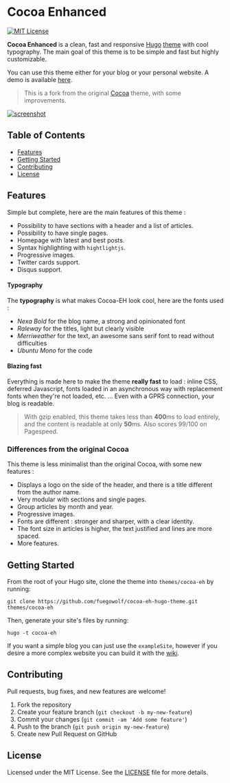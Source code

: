 # Cocoa Enhanced

[![MIT License](https://img.shields.io/github/license/mashape/apistatus.svg?maxAge=2592000?style=plastic)](https://github.com/fuegowolf/cocoa-eh-hugo-theme/blob/master/LICENSE)

**Cocoa Enhanced** is a clean, fast and responsive [Hugo](http://gohugo.io) [theme](https://github.com/spf13/hugoThemes/) with cool typography. The main goal of this theme is to be simple and fast but highly customizable.

You can use this theme either for your blog or your personal website. A demo is available [here](https://kodewolf.com).

> This is a fork from the original [Cocoa](https://www.github.com/nishanths/cocoa-hugo-theme) theme, with some improvements.

[![screenshot](https://raw.githubusercontent.com/fuegowolf/cocoa-eh-hugo-theme/master/images/screenshot.png)](https://raw.githubusercontent.com/fuegowolf/cocoa-eh-hugo-theme/master/images/screenshot.png)

## Table of Contents

* [Features](#features)
* [Getting Started](#getting-started)
* [Contributing](#contributing)
* [License](#license)

## Features

Simple but complete, here are the main features of this theme :

* Possibility to have sections with a header and a list of articles.
* Possibility to have single pages.
* Homepage with latest and best posts.
* Syntax highlighting with `hightlightjs`.
* Progressive images.
* Twitter cards support.
* Disqus support.

#### Typography

The **typography** is what makes Cocoa-EH look cool, here are the fonts used :

* *Nexa Bold* for the blog name, a strong and opinionated font
* *Raleway* for the titles, light but clearly visible
* *Merriweather* for the text, an awesome sans serif font to read without difficulties
* *Ubuntu Mono* for the code

#### Blazing fast

Everything is made here to make the theme **really fast** to load : inline CSS, deferred Javascript, fonts loaded in an asynchronous way with replacement fonts when they're not loaded, etc. ... Even with a GPRS connection, your blog is readable.

> With gzip enabled, this theme takes less than **400**ms to load entirely, and the content is readable at only **50**ms. Also scores 99/100 on Pagespeed.

### Differences from the original Cocoa

This theme is less minimalist than the original Cocoa, with some new features :

* Displays a logo on the side of the header, and there is a title different from the author name.
* Very modular with sections and single pages.
* Group articles by month and year.
* Progressive images.
* Fonts are different : stronger and sharper, with a clear identity.
* The font size in articles is higher, the text justified and lines are more spaced.
* More features.

## Getting Started 

From the root of your Hugo site, clone the theme into `themes/cocoa-eh` by running:

````
git clone https://github.com/fuegowolf/cocoa-eh-hugo-theme.git themes/cocoa-eh
````

Then, generate your site's files by running:

````
hugo -t cocoa-eh
````

If you want a simple blog you can just use the `exampleSite`, however if you desire a more complex website you can build it with the [wiki](https://github.com/fuegowolf/cocoa-eh-hugo-theme/wiki).

## Contributing

Pull requests, bug fixes, and new features are welcome!

1. Fork the repository
2. Create your feature branch (`git checkout -b my-new-feature`)
3. Commit your changes (`git commit -am 'Add some feature'`)
4. Push to the branch (`git push origin my-new-feature`)
5. Create new Pull Request on GitHub

## License

Licensed under the MIT License. See the [LICENSE](https://github.com/fuegowolf/cocoa-eh-hugo-theme/blob/master/LICENSE.md) file for more details.
